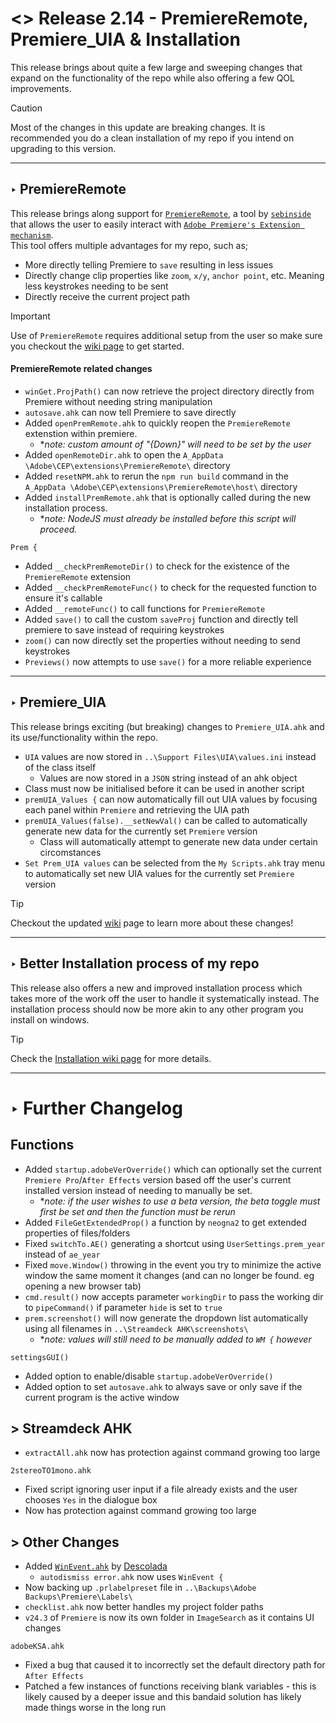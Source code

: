 # <> Release 2.14 - PremiereRemote, Premiere_UIA & Installation
This release brings about quite a few large and sweeping changes that expand on the functionality of the repo while also offering a few QOL improvements.

> [!Caution]
> Most of the changes in this update are breaking changes. It is recommended you do a clean installation of my repo if you intend on upgrading to this version.
***
## ‣ PremiereRemote
This release brings along support for [`PremiereRemote`](https://github.com/sebinside/PremiereRemote), a tool by [`sebinside`](https://github.com/sebinside) that allows the user to easily interact with [`Adobe Premiere's Extension mechanism`](https://github.com/Adobe-CEP).  
This tool offers multiple advantages for my repo, such as;  
- More directly telling Premiere to `save` resulting in less issues
- Directly change clip properties like `zoom`, `x/y`, `anchor point`, etc. Meaning less keystrokes needing to be sent
- Directly receive the current project path

> [!IMPORTANT]
> Use of `PremiereRemote` requires additional setup from the user so make sure you checkout the [wiki page](https://github.com/Tomshiii/ahk/wiki/PremiereRemote) to get started.

#### PremiereRemote related changes
- `winGet.ProjPath()` can now retrieve the project directory directly from Premiere without needing string manipulation
- `autosave.ahk` can now tell Premiere to save directly
- Added `openPremRemote.ahk` to quickly reopen the `PremiereRemote` extenstion within premiere.
    - **note: custom amount of "{Down}" will need to be set by the user*
- Added `openRemoteDir.ahk` to open the `A_AppData \Adobe\CEP\extensions\PremiereRemote\` directory
- Added `resetNPM.ahk` to rerun the `npm run build` command in the `A_AppData \Adobe\CEP\extensions\PremiereRemote\host\` directory
- Added `installPremRemote.ahk` that is optionally called during the new installation process.
    - **note: NodeJS must already be installed before this script will proceed.*

`Prem {`
- Added `__checkPremRemoteDir()` to check for the existence of the `PremiereRemote` extension
- Added `__checkPremRemoteFunc()` to check for the requested function to ensure it's callable
- Added `__remoteFunc()` to call functions for `PremiereRemote`
- Added `save()` to call the custom `saveProj` function and directly tell premiere to save instead of requiring keystrokes
- `zoom()` can now directly set the properties without needing to send keystrokes
- `Previews()` now attempts to use `save()` for a more reliable experience
***

## ‣ Premiere_UIA
This release brings exciting (but breaking) changes to `Premiere_UIA.ahk` and its use/functionality within the repo.
- `UIA` values are now stored in `..\Support Files\UIA\values.ini` instead of the class itself
    - Values are now stored in a `JSON` string instead of an ahk object
- Class must now be initialised before it can be used in another script
- `premUIA_Values {` can now automatically fill out UIA values by focusing each panel within `Premiere` and retrieving the UIA path
- `premUIA_Values(false).__setNewVal()` can be called to automatically generate new data for the currently set `Premiere` version
    - Class will automatically attempt to generate new data under certain circomstances
- `Set Prem_UIA values` can be selected from the `My Scripts.ahk` tray menu to automatically set new UIA values for the currently set `Premiere` version

> [!Tip]
> Checkout the updated [wiki](https://github.com/Tomshiii/ahk/wiki/UIA) page to learn more about these changes!
***

## ‣ Better Installation process of my repo
This release also offers a new and improved installation process which takes more of the work off the user to handle it systematically instead. The installation process should now be more akin to any other program you install on windows.

> [!Tip]
> Check the [Installation wiki page](https://github.com/Tomshiii/ahk/wiki/Installation) for more details.
***
# ‣ Further Changelog
## Functions
- Added `startup.adobeVerOverride()` which can optionally set the current `Premiere Pro`/`After Effects` version based off the user's current installed version instead of needing to manually be set.
    - **note: if the user wishes to use a beta version, the beta toggle must first be set and then the function must be rerun*
- Added `FileGetExtendedProp()` a function by `neogna2` to get extended properties of files/folders
- Fixed `switchTo.AE()` generating a shortcut using `UserSettings.prem_year` instead of `ae_year`
- Fixed `move.Window()` throwing in the event you try to minimize the active window the same moment it changes (and can no longer be found. eg opening a new browser tab)
- `cmd.result()` now accepts parameter `workingDir` to pass the working dir to `pipeCommand()` if parameter `hide` is set to `true`
- `prem.screenshot()` will now generate the dropdown list automatically using all filenames in `..\Streamdeck AHK\screenshots\`
    - **note: values will still need to be manually added to `WM {` however*

`settingsGUI()`
- Added option to enable/disable `startup.adobeVerOverride()`
- Added option to set `autosave.ahk` to always save or only save if the current program is the active window

## > Streamdeck AHK
- `extractAll.ahk` now has protection against command growing too large

`2stereoTO1mono.ahk`
- Fixed script ignoring user input if a file already exists and the user chooses `Yes` in the dialogue box
- Now has protection against command growing too large

## > Other Changes
- Added [`WinEvent.ahk`](https://github.com/Descolada/AHK-v2-libraries/blob/main/Lib/WinEvent.ahk) by [Descolada](https://github.com/Descolada/)
    - `autodismiss error.ahk` now uses `WinEvent {`
- Now backing up `.prlabelpreset` file in `..\Backups\Adobe Backups\Premiere\Labels\`
- `checklist.ahk` now better handles my project folder paths
- `v24.3` of `Premiere` is now its own folder in `ImageSearch` as it contains UI changes

`adobeKSA.ahk`
- Fixed a bug that caused it to incorrectly set the default directory path for `After Effects`
- Patched a few instances of functions receiving blank variables - this is likely caused by a deeper issue and this bandaid solution has likely made things worse in the long run